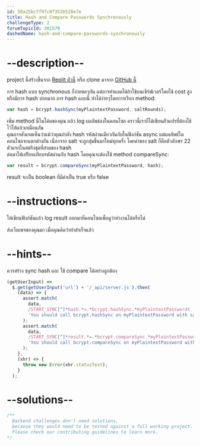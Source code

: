 ```yaml
---
id: 58a25bcff9fc0f352b528e7e
title: Hash and Compare Passwords Synchronously
challengeType: 2
forumTopicId: 301579
dashedName: hash-and-compare-passwords-synchronously
---
```


# --description--

project นี้สร้างขึ้นจาก [Replit ตัวนี้](https://replit.com/github/freeCodeCamp/boilerplate-bcrypt) หรือ clone มาจาก [GitHub นี้](https://github.com/freeCodeCamp/boilerplate-bcrypt/)

การ hash แบบ synchronous ก็ง่ายพอๆกัน แต่อาจทำแลคได้ถ้าใช้บนเซิร์ฟเวอร์โดยใช้ cost สูง หรือมีการ hash บ่อยมาก 
การ hash แบบนี้ ทำได้ง่ายๆโดยการเรียก method:

```js
var hash = bcrypt.hashSync(myPlaintextPassword, saltRounds);
```

เพิ่ม method นี้ในโค้ดของคุณ แล้ว log ผลลัพธ์ลงในคอนโซล 
คราวนี้เราก็ได้เขียนตัวแปรที่ต้องใช้ไว้ให้แล้วเหมือนกัน  
คุณอาจสังเกตเห็นว่าแม้ว่าคุณกำลัง hash รหัสผ่านเดียวกันกับในฟังก์ชัน async แต่ผลลัพธ์ในคอนโซลจะแตกต่างกัน เนื่องจาก salt จะถูกสุ่มขึ้นมาใหม่ทุกครั้ง โดยค่าของ salt ก็คือตัวอักษร 22 ตัวแรกในสตริงชุดที่สามของ hash  
ต่อมาให้เปรียบเทียบรหัสผ่านกับ hash โดยคุณจะต้องใช้ method compareSync:

```js
var result = bcrypt.compareSync(myPlaintextPassword, hash);
```

result จะเป็น boolean ที่มีค่าเป็น true หรือ false

# --instructions--

ให้เขียนฟังก์ชันแล้ว log result ออกมาที่คอนโซลเพื่อดูว่าทำงานได้หรือไม่

ส่งเว็บเพจของคุณมา เมื่อคุณคิดว่าทำสำเร็จแล้ว

# --hints--

ควรสร้าง sync hash และ ใช้ compare ได้อย่างถูกต้อง

```js
(getUserInput) =>
  $.get(getUserInput('url') + '/_api/server.js').then(
    (data) => {
      assert.match(
        data,
        /START_SYNC[^]*hash.*=.*bcrypt.hashSync.*myPlaintextPassword( |),( |)saltRounds[^]*END_SYNC/gi,
        'You should call bcrypt.hashSync on myPlaintextPassword with saltRounds'
      );
      assert.match(
        data,
        /START_SYNC[^]*result.*=.*bcrypt.compareSync.*myPlaintextPassword( |),( |)hash[^]*END_SYNC/gi,
        'You should call bcrypt.compareSync on myPlaintextPassword with the hash generated in the last line'
      );
    },
    (xhr) => {
      throw new Error(xhr.statusText);
    }
  );
```

# --solutions--

```js
/**
  Backend challenges don't need solutions, 
  because they would need to be tested against a full working project. 
  Please check our contributing guidelines to learn more.
*/
```
